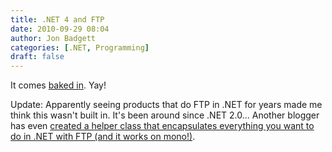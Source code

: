 ```yaml
---
title: .NET 4 and FTP
date: 2010-09-29 08:04
author: Jon Badgett
categories: [.NET, Programming]
draft: false
---
```

It comes <a href="http://msdn.microsoft.com/en-us/library/system.net.ftpwebrequest.aspx">baked in</a>. Yay!

Update:
Apparently seeing products that do FTP in .NET for years made me think this wasn't built in. It's been around since .NET 2.0... Another blogger has even <a href="http://www.dijksterhuis.org/webclient-class-upload-download-ftp-files/">created a helper class that encapsulates everything you want to do in .NET with FTP (and it works on mono!)</a>.
